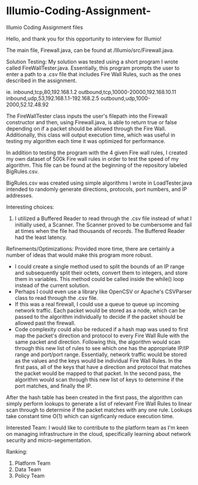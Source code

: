 # Illumio-Coding-Assignment-
Illumio Coding Assignment files

Hello, and thank you for this opportunity to interview for Illumio! 

The main file, Firewall.java, can be found at /Illumio/src/Firewall.java. 

Solution Testing: 
My solution was tested using a short program I wrote called FireWallTester.java. Essentially, this program prompts the user to enter a 
path to a .csv file that includes Fire Wall Rules, such as the ones described in the assignment. 

ie. 
inbound,tcp,80,192.168.1.2
outbound,tcp,10000-20000,192.168.10.11
inbound,udp,53,192.168.1.1-192.168.2.5
outbound,udp,1000-2000,52.12.48.92

The FireWallTester class inputs the user's filepath into the Firewall constructor and then, using Firewall.java, is able to return true or false depending on if a packet should be allowed through the Fire Wall. Additionally, this class will output execution time, which 
was useful in testing my algorithm each time it was optimized for performance. 

In addition to testing the program with the 4 given Fire wall rules, I created my own dataset of 500k Fire wall rules in order to 
test the speed of my algorithm. This file can be found at the beginning of the repository labeled BigRules.csv. 

BigRules.csv was created using simple algorithms I wrote in LoadTester.java intended to randomly generate directions, protocols, port numbers, and IP addresses. 

Interesting choices: 
1. I utilized a Buffered Reader to read through the .csv file instead of what I initially used, a Scanner. The Scanner proved to be cumbersome and fail at times when the file had thousands of records. The Buffered Reader had the least latency. 

Refinements/Optimizations: 
Provided more time, there are certainly a number of ideas that would make this program more robust. 
- I could create a single method used to split the bounds of an IP range and subsequently split their octets, convert them to integers,
and store them in variables. This method could be called inside the while() loop instead of the current solution. 
- Perhaps I could even use a library like OpenCSV or Apache's CSVParser class to read through the .csv file. 
-  If this was a real firewall, I could use a queue to queue up incoming network traffic. Each packet would be stored as a node, which can be passed to the algorithm individually to decide if the packet should be allowed past the firewall. 
- Code complexity could also be reduced if a hash map was used to first map the packet's direction and protocol to every Fire Wall Rule with the same packet and direction. Following this, the algorithm would scan through this new list of rules to see which one has the 
appropriate IP/IP range and port/port range. Essentially, network traffic would be stored as the values and the keys would be individual Fire Wall Rules. In the first pass, all of the keys that have a direction and protocol that matches the packet would be mapped to that packet. In the second pass, the algorithm would scan through this new list of keys to determine if the port matches, and finally the IP. 

After the hash table has been created in the first pass, the algorithm can simply perform lookups to generate a list of relevant 
Fire Wall Rules to linear scan through to determine if the packet matches with any one rule. Lookups take constant time O(1) which can signficanly reduce execution time. 

Interested Team: 
I would like to contribute to the platform team as I'm keen on managing infrastructure in the cloud, specifically learning about network security and micro-segementation. 

Ranking: 
1. Platform Team 
2. Data Team 
3. Policy Team

